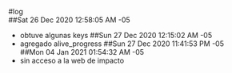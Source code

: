 #log  
##Sat 26 Dec 2020 12:58:05 AM -05  
 * obtuve algunas keys
##Sun 27 Dec 2020 12:15:02 AM -05  
  * agregado alive_progress
##Sun 27 Dec 2020 11:41:53 PM -05  
##Mon 04 Jan 2021 01:54:32 AM -05  
  * sin acceso a la web de impacto
